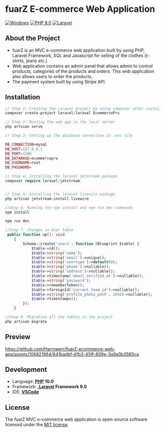 # fuarZ E-commerce Web Application

[![Windows](https://img.shields.io/badge/Windows-blue?logo=windows)](https://github.com/topics/windows)
[![PHP 8.0](https://img.shields.io/badge/PHP-8.0-blue?logo=php)](https://github.com/topics/php)
[![Laravel](https://img.shields.io/badge/Laravel%20Framework-9.0-blue?logo=laravel)](https://github.com/topics/laravel)


## About the Project 
<ul>
    <li>fuarZ is an MVC e-commerce web application built by using PHP, Laravel Framework, SQL and Javascript for selling of the clothes (t-shirts, jeans etc.)</li>
    <li>Web application contains an admin panel that allows admin to control products, categories of the products and orders. This web application also allows users to order the products.</li>
    <li>The payment system built by using Stripe API. </li>
</ul>

## Installation




```php
// Step 1: Creating the Laravel project by using composer after instaling PHP and Composer successfully
composer create-project laravel/laravel EcommercePro

// Step 2: Running the web app in the local server
php artisan serve

// Step 3: Setting up the database connection in .env file

DB_CONNECTION=mysql
DB_HOST=127.0.0.1
DB_PORT=3306
DB_DATABASE=ecommercepro
DB_USERNAME=root
DB_PASSWORD=

// Step 4: Installing the laravel jetstream package
composer require laravel/jetstream


// Step 5: Installing the laravel livewire package
php artisan jetstream:install livewire

//Step 6: Running the npm install and npm run dev commands
npm install

npm run dev

//Step 7: Changes in User table
 public function up(): void
    {
        Schema::create('users', function (Blueprint $table) {
            $table->id();
            $table->string('name');
            $table->string('email')->unique();
            $table->string('usertype')->default(0);
            $table->string('phone')->nullable();
            $table->string('address')->nullable();
            $table->timestamp('email_verified_at')->nullable();
            $table->string('password');
            $table->rememberToken();
            $table->foreignId('current_team_id')->nullable();
            $table->string('profile_photo_path', 2048)->nullable();
            $table->timestamps();
        });
    }

//Step 8: Migration all the tables in the project
php artisan migrate

```

## Preview

https://github.com/Harrowerr/fuarZ-ecommerce-web-app/assets/106821964/641badbf-d1b3-45ff-809e-3a9a0b3565ca


## Development
- Language: **[PHP](https://github.com/dotnet/csharplang) 10.0**
- Framework: **[.Laravel](https://github.com/topics/laravel) Framework 9.0** 
- IDE: **[VSCode](https://github.com/microsoft)**

## License

The fuarZ MVC e-commerce web application is open-source software licensed under the [MIT license](License.md).
